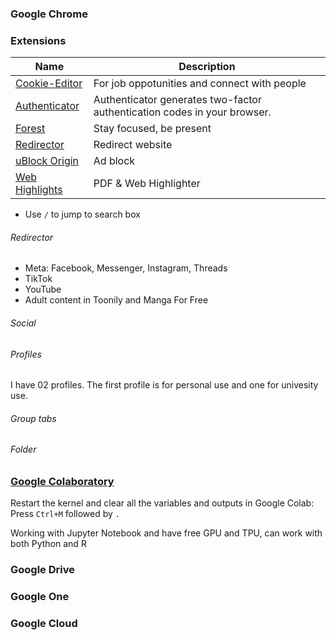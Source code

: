 ### Google Chrome

### Extensions

Name | Description
-- | --
[Cookie-Editor](https://chromewebstore.google.com/detail/cookie-editor/hlkenndednhfkekhgcdicdfddnkalmdm) | For job oppotunities and connect with people
[Authenticator](https://chromewebstore.google.com/detail/authenticator/bhghoamapcdpbohphigoooaddinpkbai) | Authenticator generates two-factor authentication codes in your browser.
[Forest](https://chromewebstore.google.com/detail/forest-stay-focused-be-pr/kjacjjdnoddnpbbcjilcajfhhbdhkpgk) | Stay focused, be present
[Redirector](Redirector.md) | Redirect website
[uBlock Origin](https://chromewebstore.google.com/detail/ublock-origin/cjpalhdlnbpafiamejdnhcphjbkeiagm) | Ad block
[Web Highlights](https://chromewebstore.google.com/detail/web-highlights-pdf-web-hi/hldjnlbobkdkghfidgoecgmklcemanhm) | PDF & Web Highlighter

- Use `/` to jump to search box

###### Redirector

- Meta: Facebook, Messenger, Instagram, Threads
- TikTok
- YouTube
- Adult content in Toonily and Manga For Free

###### Social

###### Profiles

I have 02 profiles. The first profile is for personal use and one for univesity use.

###### Group tabs
###### Folder

### [Google Colaboratory](https://colab.research.google.com)

Restart the kernel and clear all the variables and outputs in Google Colab: Press `Ctrl+M` followed by `.`

Working with Jupyter Notebook and have free GPU and TPU, can work with both Python and R

### Google Drive

### Google One

### Google Cloud